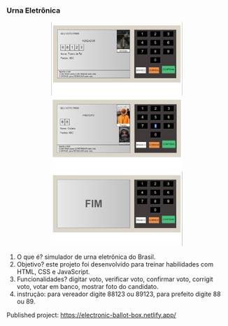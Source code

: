 ### Urna Eletrônica

<p align="center">
  <img src="https://github.com/robertmadureira/electronic-ballot-box/blob/main/screan/2.PNG" width="300" title="hover text">
  <img src="https://github.com/robertmadureira/electronic-ballot-box/blob/main/screan/3.PNG" width="300" title="hover text">
  <img src="https://github.com/robertmadureira/electronic-ballot-box/blob/main/screan/1.PNG" width="300" title="hover text">
</p>

1. O que é? simulador de urna eletrônica do Brasil.
2. Objetivo? este projeto foi desenvolvido para treinar habilidades com HTML, CSS e JavaScript.
3. Funcionalidades? digitar voto, verificar voto, confirmar voto, corrigit voto, votar em banco, mostrar foto do candidato.
4. instrução: para vereador digite 88123 ou 89123, para prefeito digite 88 ou 89.

Published project: https://electronic-ballot-box.netlify.app/
